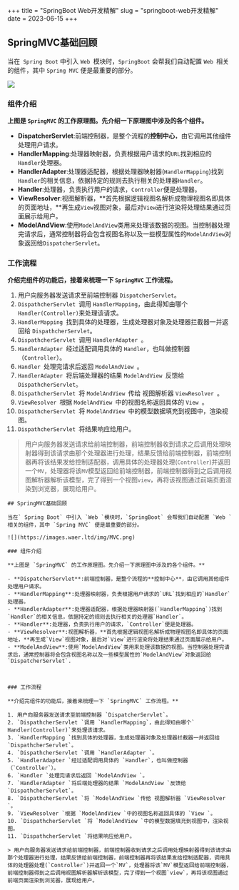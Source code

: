 +++
title = "SpringBoot Web开发精解"
slug = "springboot-web开发精解"
date = 2023-06-15
+++

## SpringMVC基础回顾

当在` Spring Boot` 中引入 `Web `模块时，`SpringBoot` 会帮我们自动配置 `Web `相关的组件，其中 `Spring MVC` 便是最重要的部分。

![](https://images.waer.ltd/img/MVC.png)

### 组件介绍

**上图是 `SpringMVC` 的工作原理图。先介绍一下原理图中涉及的各个组件。**

- **DispatcherServlet**:前端控制器，是整个流程的**控制中心**，由它调用其他组件处理用户请求。
- **HandlerMapping**:处理器映射器，负责根据用户请求的`URL`找到相应的`Handler`处理器。
- **HandlerAdapter**:处理器适配器，根据处理器映射器(`HandlerMapping`)找到`Handler`的相关信息，依据持定的规则去执行相关的处理器`Handler`。
- **Handler**:处理器，负责执行用户的请求，`Controller`便是处理器。
- **ViewResolver**:视图解析器，**首先根据逻辑视图名解析成物理视图名即具体的页面地址，**再生成`View`视图对象，最后对`View`进行渲染将处理结果通过页面展示给用户。
- **ModelAndView**:使用`ModelAndView`类用来处理该数据的视图。当控制器处理完请求后，通常控制器将会包含视图名称以及一些模型属性的`ModelAndView`对象返回给`DispatcherServlet`。



### 工作流程

**介绍完组件的功能后，接着来梳理一下 `SpringMVC` 工作流程。**

1. 用户向服务器发送请求至前端控制器 `DispatcherServlet`。
2. `DispathcherServlet `调用 `HandlerMapping`，由此得知由哪个` Handler(Controller)`来处理该请求。
3. `HandlerMapping `找到具体的处理器，生成处理器对象及处理器拦截器一并返回给 `DispathcherServlet`。
4. `DispathcherServlet `调用 `HandlerAdapter `。
5. `HandlerAdapter `经过适配调用具体的 `Handler`，也叫做控制器（`Controller`）。
6. `Handler `处理完请求后返回 `ModelAndView `。
7. `HandlerAdapter `将后端处理器的结果 `ModelAndView `反馈给 `DispathcherServlet`。
8. `DispathcherServlet `将 `ModelAndView `传给 视图解析器 `ViewResolver `。
9. `ViewResolver `根据 `ModelAndView `中的视图名称返回具体的 `View `。
10. `DispathcherServlet `将 `ModelAndView `中的模型数据填充到视图中，渲染视图。
11. `DispathcherServlet `将结果响应给用户。

> 用户向服务器发送请求给前端控制器，前端控制器收到请求之后调用处理映射器得到该请求由那个处理器进行处理，结果反馈给前端控制器，前端控制器再将该结果发给控制适配器，调用具体的处理器处理(`Controller`)并返回一个`MV`，处理器将该`MV`模型返回给前端控制器，前端控制器得到之后调用视图解析器解析该模型，完了得到一个视图`view`，再将该视图通过前端页面渲染到浏览器，展现给用户。

```
## SpringMVC基础回顾

当在` Spring Boot` 中引入 `Web `模块时，`SpringBoot` 会帮我们自动配置 `Web `相关的组件，其中 `Spring MVC` 便是最重要的部分。

![](https://images.waer.ltd/img/MVC.png)

### 组件介绍

**上图是 `SpringMVC` 的工作原理图。先介绍一下原理图中涉及的各个组件。**

- **DispatcherServlet**:前端控制器，是整个流程的**控制中心**，由它调用其他组件处理用户请求。
- **HandlerMapping**:处理器映射器，负责根据用户请求的`URL`找到相应的`Handler`处理器。
- **HandlerAdapter**:处理器适配器，根据处理器映射器(`HandlerMapping`)找到`Handler`的相关信息，依据持定的规则去执行相关的处理器`Handler`。
- **Handler**:处理器，负责执行用户的请求，`Controller`便是处理器。
- **ViewResolver**:视图解析器，**首先根据逻辑视图名解析成物理视图名即具体的页面地址，**再生成`View`视图对象，最后对`View`进行渲染将处理结果通过页面展示给用户。
- **ModelAndView**:使用`ModelAndView`类用来处理该数据的视图。当控制器处理完请求后，通常控制器将会包含视图名称以及一些模型属性的`ModelAndView`对象返回给`DispatcherServlet`.



### 工作流程

**介绍完组件的功能后，接着来梳理一下 `SpringMVC` 工作流程。**

1. 用户向服务器发送请求至前端控制器 `DispatcherServlet`。
2. `DispathcherServlet `调用 `HandlerMapping`，由此得知由哪个` Handler(Controller)`来处理该请求。
3. `HandlerMapping `找到具体的处理器，生成处理器对象及处理器拦截器一并返回给 `DispathcherServlet`。
4. `DispathcherServlet `调用 `HandlerAdapter `。
5. `HandlerAdapter `经过适配调用具体的 `Handler`，也叫做控制器（`Controller`）。
6. `Handler `处理完请求后返回 `ModelAndView `。
7. `HandlerAdapter `将后端处理器的结果 `ModelAndView `反馈给 `DispathcherServlet`。
8. `DispathcherServlet `将 `ModelAndView `传给 视图解析器 `ViewResolver `。
9. `ViewResolver `根据 `ModelAndView `中的视图名称返回具体的 `View `。
10. `DispathcherServlet `将 `ModelAndView `中的模型数据填充到视图中，渲染视图。
11. `DispathcherServlet `将结果响应给用户。

> 用户向服务器发送请求给前端控制器，前端控制器收到请求之后调用处理映射器得到该请求由那个处理器进行处理，结果反馈给前端控制器，前端控制器再将该结果发给控制适配器，调用具体的处理器处理(`Controller`)并返回一个`MV`，处理器将该`MV`模型返回给前端控制器，前端控制器得到之后调用视图解析器解析该模型，完了得到一个视图`view`，再将该视图通过前端页面渲染到浏览器，展现给用户。
